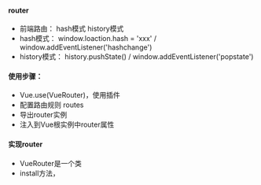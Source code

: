 #### router
- 前端路由： hash模式  history模式
- hash模式： window.loaction.hash = 'xxx' / window.addEventListener('hashchange')
- history模式： history.pushState() / window.addEventListener('popstate')


#### 使用步骤：
- Vue.use(VueRouter)，使用插件
- 配置路由规则 routes
- 导出router实例
- 注入到Vue根实例中router属性

#### 实现router

- VueRouter是一个类
- install方法，
